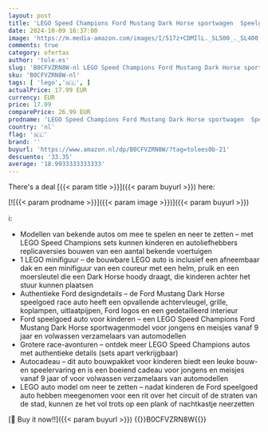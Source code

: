 ```yaml
---
layout: post
title: 'LEGO Speed Champions Ford Mustang Dark Horse sportwagen  Speelgoed Auto Bouwpakket voor Kinderen  Cadeau voor Jongens en Meisjes vanaf 9 jaar 76920'
date: 2024-10-09 16:37:00
image: 'https://m.media-amazon.com/images/I/517z+CDMIlL._SL500_._SL400_.jpg'
comments: true
category: ofertas
author: 'tole.es'
slug: 'B0CFVZRN8W-nl LEGO Speed Champions Ford Mustang Dark Horse sportwagen...'
sku: 'B0CFVZRN8W-nl'
tags: [ 'lego','🇳🇱', ]
actualPrice: 17.99 EUR
currency: EUR
price: 17.99
comparePrice: 26.99 EUR
prodname: 'LEGO Speed Champions Ford Mustang Dark Horse sportwagen  Speelgoed Auto Bouwpakket voor Kinderen  Cadeau voor Jongens en Meisjes vanaf 9 jaar 76920'
country: 'nl'
flag: '🇳🇱'
brand: ''
buyurl: 'https://www.amazon.nl/dp/B0CFVZRN8W/?tag=tolees0b-21'
descuento: '33.35'
average: '18.9933333333333'
---
```


There's a deal [{{< param title >}}]({{< param buyurl >}})  here:

[![{{< param prodname >}}]({{< param image >}})]({{< param buyurl >}})

ℹ️:

- Modellen van bekende autos om mee te spelen en neer te zetten – met LEGO Speed Champions sets kunnen kinderen en autoliefhebbers replicaversies bouwen van een aantal bekende voertuigen
- 1 LEGO minifiguur – de bouwbare LEGO auto is inclusief een afneembaar dak en een minifiguur van een coureur met een helm, pruik en een moersleutel die een Dark Horse hoody draagt, die kinderen achter het stuur kunnen plaatsen
- Authentieke Ford designdetails – de Ford Mustang Dark Horse speelgoed race auto heeft een opvallende achtervleugel, grille, koplampen, uitlaatpijpen, Ford logos en een gedetailleerd interieur
- Ford speelgoed auto voor kinderen – een LEGO Speed Champions Ford Mustang Dark Horse sportwagenmodel voor jongens en meisjes vanaf 9 jaar en volwassen verzamelaars van automodellen
- Grotere race-avonturen – ontdek meer LEGO Speed Champions autos met authentieke details (sets apart verkrijgbaar)
- Autocadeau – dit auto bouwpakket voor kinderen biedt een leuke bouw- en speelervaring en is een boeiend cadeau voor jongens en meisjes vanaf 9 jaar of voor volwassen verzamelaars van automodellen
- LEGO auto model om neer te zetten – nadat kinderen de Ford speelgoed auto hebben meegenomen voor een rit over het circuit of de straten van de stad, kunnen ze het vol trots op een plank of nachtkastje neerzetten

[🛒 Buy it now!!]({{< param buyurl >}})
{{<world>}}B0CFVZRN8W{{</world>}}
